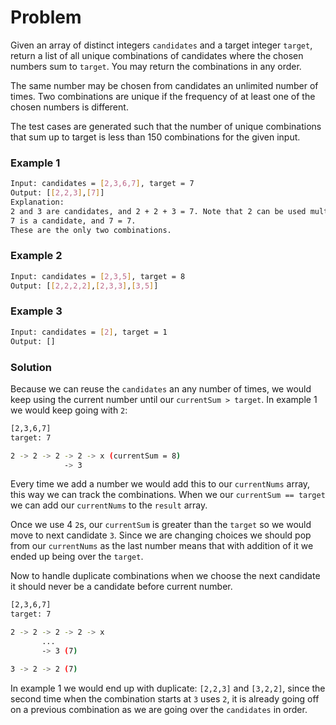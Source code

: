 # Problem

Given an array of distinct integers `candidates` and a target integer `target`, return a list of all unique combinations of candidates where the chosen numbers sum to `target`. You may return the combinations in any order.

The same number may be chosen from candidates an unlimited number of times. Two combinations are unique if the frequency of at least one of the chosen numbers is different.

The test cases are generated such that the number of unique combinations that sum up to target is less than 150 combinations for the given input.

### Example 1

```bash
Input: candidates = [2,3,6,7], target = 7
Output: [[2,2,3],[7]]
Explanation:
2 and 3 are candidates, and 2 + 2 + 3 = 7. Note that 2 can be used multiple times.
7 is a candidate, and 7 = 7.
These are the only two combinations.
```

### Example 2

```bash
Input: candidates = [2,3,5], target = 8
Output: [[2,2,2,2],[2,3,3],[3,5]]
```

### Example 3

```bash
Input: candidates = [2], target = 1
Output: []
```

### Solution

Because we can reuse the `candidates` an any number of times, we would keep using the current number until our `currentSum > target`. In example 1 we would keep going with `2`:

```bash
[2,3,6,7]
target: 7

2 -> 2 -> 2 -> 2 -> x (currentSum = 8)
            -> 3
```

Every time we add a number we would add this to our `currentNums` array, this way we can track the combinations. When we our `currentSum == target` we can add our `currentNums` to the `result` array.

Once we use 4 `2`s, our `currentSum` is greater than the `target` so we would move to next candidate `3`. Since we are changing choices we should pop from our `currentNums` as the last number means that with addition of it we ended up being over the `target`.

Now to handle duplicate combinations when we choose the next candidate it should never be a candidate before current number.

```bash
[2,3,6,7]
target: 7

2 -> 2 -> 2 -> 2 -> x
       ...
       -> 3 (7)

3 -> 2 -> 2 (7)
```

In example 1 we would end up with duplicate: `[2,2,3]` and `[3,2,2]`, since the second time when the combination starts at `3` uses `2`, it is already going off on a previous combination as we are going over the `candidates` in order.
